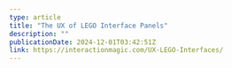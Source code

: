 ```yaml
---
type: article
title: "The UX of LEGO Interface Panels"
description: ""
publicationDate: 2024-12-01T03:42:51Z
link: https://interactionmagic.com/UX-LEGO-Interfaces/
---
```

